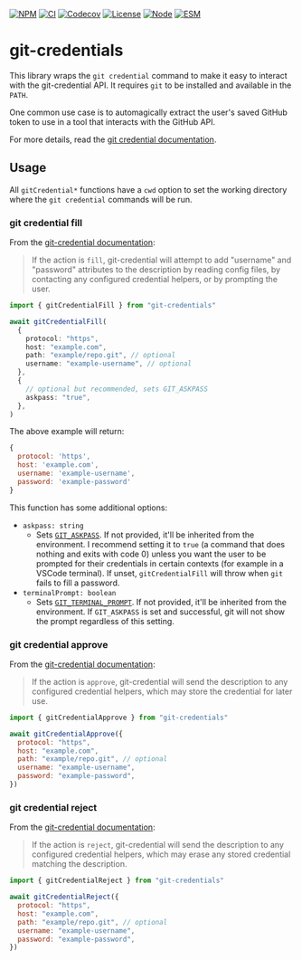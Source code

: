 [![NPM](https://img.shields.io/npm/v/git-credentials)](https://www.npmjs.com/package/git-credentials)
[![CI](https://img.shields.io/github/actions/workflow/status/sargunv/git-credentials/ci.yml)](https://github.com/sargunv/git-credentials/actions/workflows/ci.yml)
[![Codecov](https://img.shields.io/codecov/c/github/sargunv/git-credentials?token=WEHUGPYIIX)](https://app.codecov.io/gh/sargunv/git-credentials/)
[![License](https://img.shields.io/npm/l/git-credentials)](https://github.com/sargunv/git-credentials/blob/main/LICENSE)
[![Node](https://img.shields.io/node/v/git-credentials)](https://github.com/sargunv/git-credentials/blob/main/package.json)
[![ESM](https://img.shields.io/badge/module%20type-esm-brightgreen)](https://github.com/sargunv/git-credentials/blob/main/package.json)

# git-credentials

This library wraps the `git credential` command to make it easy to interact with
the git-credential API. It requires `git` to be installed and available in the
`PATH`.

One common use case is to automagically extract the user's saved GitHub token to
use in a tool that interacts with the GitHub API.

For more details, read the [git credential documentation][git-credential].

## Usage

All `gitCredential*` functions have a `cwd` option to set the working directory
where the `git credential` commands will be run.

### git credential fill

From the [git-credential documentation][git-credential]:

> If the action is `fill`, git-credential will attempt to add "username" and
> "password" attributes to the description by reading config files, by
> contacting any configured credential helpers, or by prompting the user.

```ts
import { gitCredentialFill } from "git-credentials"

await gitCredentialFill(
  {
    protocol: "https",
    host: "example.com",
    path: "example/repo.git", // optional
    username: "example-username", // optional
  },
  {
    // optional but recommended, sets GIT_ASKPASS
    askpass: "true",
  },
)
```

The above example will return:

```js
{
  protocol: 'https',
  host: 'example.com',
  username: 'example-username',
  password: 'example-password'
}
```

This function has some additional options:

- `askpass: string`
  - Sets [`GIT_ASKPASS`][git-env-askpass]. If not provided, it'll be inherited
    from the environment. I recommend setting it to `true` (a command that does
    nothing and exits with code 0) unless you want the user to be prompted for
    their credentials in certain contexts (for example in a VSCode terminal). If
    unset, `gitCredentialFill` will throw when `git` fails to fill a password.
- `terminalPrompt: boolean`
  - Sets [`GIT_TERMINAL_PROMPT`][git-env-terminal-prompt]. If not provided,
    it'll be inherited from the environment. If `GIT_ASKPASS` is set and
    successful, git will not show the prompt regardless of this setting.

### git credential approve

From the [git-credential documentation][git-credential]:

> If the action is `approve`, git-credential will send the description to any
> configured credential helpers, which may store the credential for later use.

```mjs
import { gitCredentialApprove } from "git-credentials"

await gitCredentialApprove({
  protocol: "https",
  host: "example.com",
  path: "example/repo.git", // optional
  username: "example-username",
  password: "example-password",
})
```

### git credential reject

From the [git-credential documentation][git-credential]:

> If the action is `reject`, git-credential will send the description to any
> configured credential helpers, which may erase any stored credential matching
> the description.

```mjs
import { gitCredentialReject } from "git-credentials"

await gitCredentialReject({
  protocol: "https",
  host: "example.com",
  path: "example/repo.git", // optional
  username: "example-username",
  password: "example-password",
})
```

[git-credential]: https://git-scm.com/docs/git-credential
[git-env-askpass]:
  https://git-scm.com/docs/git#Documentation/git.txt-codeGITASKPASScode
[git-env-terminal-prompt]:
  https://git-scm.com/docs/git#Documentation/git.txt-codeGITTERMINALPROMPTcode
